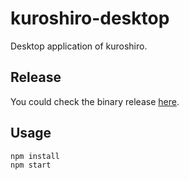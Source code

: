 # kuroshiro-desktop
Desktop application of kuroshiro.

## Release
You could check the binary release [here](https://github.com/hexenq/kuroshiro-desktop/releases).

## Usage
```
npm install
npm start
```